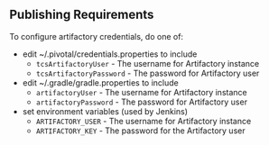 ## Publishing Requirements
To configure artifactory credentials, do one of:
* edit ~/.pivotal/credentials.properties to include
  * `tcsArtifactoryUser` - The username for Artifactory instance
  * `tcsArtifactoryPassword` - The password for Artifactory user
* edit ~/.gradle/gradle.properties to include
  * `artifactoryUser` - The username for Artifactory instance
  * `artifactoryPassword` - The password for Artifactory user
* set environment variables (used by Jenkins)
  * `ARTIFACTORY_USER` - The username for Artifactory instance
  * `ARTIFACTORY_KEY` - The password for the Artifactory user
